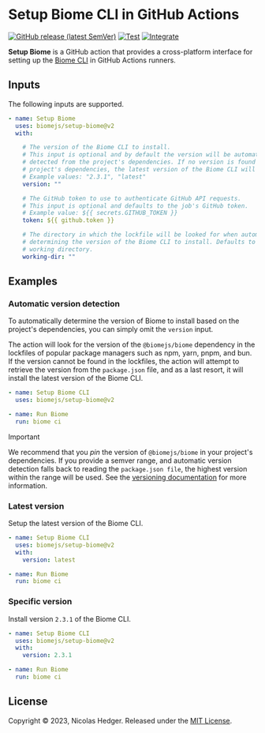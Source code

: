 # Setup Biome CLI in GitHub Actions

[![GitHub release (latest SemVer)](https://img.shields.io/github/v/release/biomejs/setup-biome?label=latest&logo=github&labelColor=374151&color=60a5fa)](https://github.com/marketplace/actions/setup-biome)
[![Test](https://github.com/biomejs/setup-biome/actions/workflows/test.yaml/badge.svg)](https://github.com/biomejs/setup-biome/actions/workflows/test.yaml)
[![Integrate](https://github.com/biomejs/setup-biome/actions/workflows/integrate.yaml/badge.svg)](https://github.com/biomejs/setup-biome/actions/workflows/integrate.yaml)

**Setup Biome** is a GitHub action that provides a cross-platform interface
for setting up the [Biome CLI](https://biomejs.dev) in GitHub
Actions runners.

## Inputs

The following inputs are supported.

```yaml
- name: Setup Biome
  uses: biomejs/setup-biome@v2
  with:

    # The version of the Biome CLI to install.
    # This input is optional and by default the version will be automatically
    # detected from the project's dependencies. If no version is found in the
    # project's dependencies, the latest version of the Biome CLI will be installed.
    # Example values: "2.3.1", "latest"
    version: ""

    # The GitHub token to use to authenticate GitHub API requests.
    # This input is optional and defaults to the job's GitHub token.
    # Example value: ${{ secrets.GITHUB_TOKEN }}
    token: ${{ github.token }}

    # The directory in which the lockfile will be looked for when automatically
    # determining the version of the Biome CLI to install. Defaults to the current
    # working directory.
    working-dir: ""
```

## Examples

### Automatic version detection

To automatically determine the version of Biome to install based on the project's dependencies, you can simply omit the `version` input.

The action will look for the version of the `@biomejs/biome` dependency in the lockfiles of popular package managers such as npm, yarn, pnpm, and bun. If the version cannot be found in the lockfiles, the action will attempt to retrieve the version from the `package.json` file, and as a last
resort, it will install the latest version of the Biome CLI.

```yaml
- name: Setup Biome CLI
  uses: biomejs/setup-biome@v2

- name: Run Biome
  run: biome ci
```

> [!IMPORTANT]
> We recommend that you *pin* the version of `@biomejs/biome` in your project's dependencies. If you provide a semver range, and automatic version detection falls back to reading the `package.json file`, the highest version within the range will be used. See the [versioning documentation](https://biomejs.dev/internals/versioning/) for more information.

### Latest version

Setup the latest version of the Biome CLI.

```yaml
- name: Setup Biome CLI
  uses: biomejs/setup-biome@v2
  with:
    version: latest

- name: Run Biome
  run: biome ci
```

### Specific version

Install version `2.3.1` of the Biome CLI.

```yaml
- name: Setup Biome CLI
  uses: biomejs/setup-biome@v2
  with:
    version: 2.3.1

- name: Run Biome
  run: biome ci
```

## License

Copyright © 2023, Nicolas Hedger. Released under the [MIT License](LICENSE.md).
